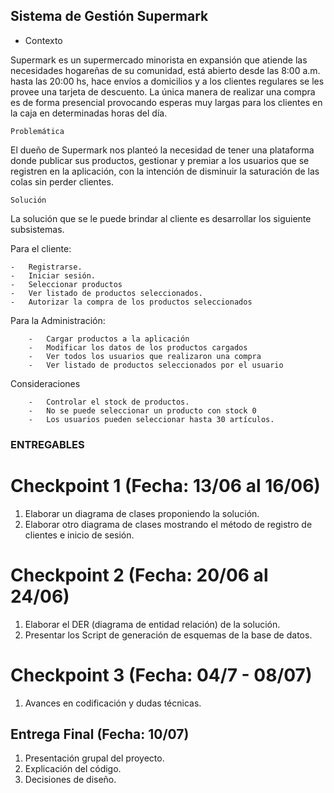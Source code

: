 ## Sistema de Gestión Supermark

* Contexto 

Supermark es un supermercado minorista en expansión que atiende las necesidades hogareñas de su comunidad, está abierto desde las 8:00 a.m. hasta las 20:00 hs, hace envíos a domicilios y a los clientes regulares se les provee una tarjeta de descuento. La única manera de realizar una compra es de forma presencial provocando esperas muy largas para los clientes en la caja en determinadas horas del día. 

    Problemática

El dueño de Supermark nos planteó la necesidad de tener una plataforma donde publicar sus productos, gestionar y premiar a los usuarios que se registren en la aplicación, con la intención de disminuir la saturación de las colas sin perder clientes. 

 
    Solución
La solución que se le puede brindar al cliente es desarrollar los siguiente subsistemas.

Para el cliente:

    -	Registrarse.
    -	Iniciar sesión.
    -	Seleccionar productos
    -	Ver listado de productos seleccionados.
    -	Autorizar la compra de los productos seleccionados

Para la Administración:

        -	Cargar productos a la aplicación
        -	Modificar los datos de los productos cargados
        -	Ver todos los usuarios que realizaron una compra
        -	Ver listado de productos seleccionados por el usuario

Consideraciones

        -	Controlar el stock de productos.
        -	No se puede seleccionar un producto con stock 0
        -	Los usuarios pueden seleccionar hasta 30 artículos.

### ENTREGABLES

# Checkpoint 1 (Fecha: 13/06 al 16/06)

1)	Elaborar un diagrama de clases proponiendo la solución.
2)	Elaborar otro diagrama de clases mostrando el método de registro de clientes e inicio de sesión.

# Checkpoint 2 (Fecha: 20/06 al 24/06)

1)	Elaborar el DER (diagrama de entidad relación) de la solución.
2)	Presentar los Script de generación de esquemas de la base de datos. 


# Checkpoint 3 (Fecha: 04/7 - 08/07)

1)	Avances en codificación y dudas técnicas.


## Entrega Final (Fecha: 10/07)

1)	Presentación grupal del proyecto.
2)	Explicación del código.
3)	Decisiones de diseño.
